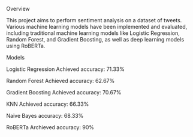 Overview

This project aims to perform sentiment analysis on a dataset of tweets. Various machine learning models have been implemented and evaluated, including traditional machine learning models like Logistic Regression, Random Forest, and Gradient Boosting, as well as deep learning models using RoBERTa.

Models

Logistic Regression Achieved accuracy: 71.33%

Random Forest Achieved accuracy: 62.67%

Gradient Boosting Achieved accuracy: 70.67%

KNN Achieved accuracy: 66.33%

Naive Bayes  accuracy: 68.33%

RoBERTa Archieved accuracy: 90%
